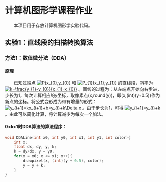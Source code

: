 # 计算机图形学课程作业
　　本项目用于存放计算机图形学实验代码。
## 实验1：直线段的扫描转换算法
### 方法1：数值微分法（DDA）
#### 原理
　　已知过端点
 <a href="http://www.codecogs.com/eqnedit.php?latex=\inline&space;P_{0}(x_{0},y_{0})" target="_blank"><img src="http://latex.codecogs.com/gif.latex?\inline&space;P_{0}(x_{0},y_{0})" title="P(x_{0},y_{0})" /></a>
 和
 <a href="http://www.codecogs.com/eqnedit.php?latex=\inline&space;P_{1}(x_{1},y_{1})" target="_blank"><img src="http://latex.codecogs.com/gif.latex?\inline&space;P_{1}(x_{1},y_{1})" title="P_{1}(x_{1},y_{1})" /></a>
 的直线段，斜率为
 <a href="http://www.codecogs.com/eqnedit.php?latex=\inline&space;k=\frac{y_{1}-y_{0}}{x_{1}-x_{0}}" target="_blank"><img src="http://latex.codecogs.com/gif.latex?\inline&space;k=\frac{y_{1}-y_{0}}{x_{1}-x_{0}}" title="k=\frac{y_{1}-y_{0}}{x_{1}-x_{0}}" /></a>
 。画线的过程为：从左端点开始向右步进，步长为1，每次计算相应的y坐标，取像素点(x,round(y))，即(x,(int)(y+0.5))作为新点的坐标。将公式变形成为带有增量的形式：
 <a href="http://www.codecogs.com/eqnedit.php?latex=\inline&space;y_{i&plus;1}=kx_{i&plus;1}&plus;b=y_{i}&plus;k\Delta&space;x" target="_blank"><img src="http://latex.codecogs.com/gif.latex?\inline&space;y_{i&plus;1}=kx_{i&plus;1}&plus;b=y_{i}&plus;k\Delta&space;x" title="y_{i+1}=kx_{i+1}+b=y_{i}+k\Delta x" /></a>
 。由于步长为1，可得
 <a href="http://www.codecogs.com/eqnedit.php?latex=\inline&space;y_{i&plus;1}=y_{i}&plus;k" target="_blank"><img src="http://latex.codecogs.com/gif.latex?\inline&space;y_{i&plus;1}=y_{i}&plus;k" title="y_{i+1}=y_{i}+k" /></a>
  。由此可以简化计算，将计算减少为每次一个加法。
#### 0<k<1时DDA算法的算法程序：
```C++
void DDALine(int x0, int y0, int x1, int y1, int color){
    int x;
    float dx, dy, y, k;
    k = dy/dx, y = y0;
    for(x = x0; x <= x1; x++){
        drawpixel(x, (int)(y + 0.5), color);
        y = y + k;
    }
}
```

